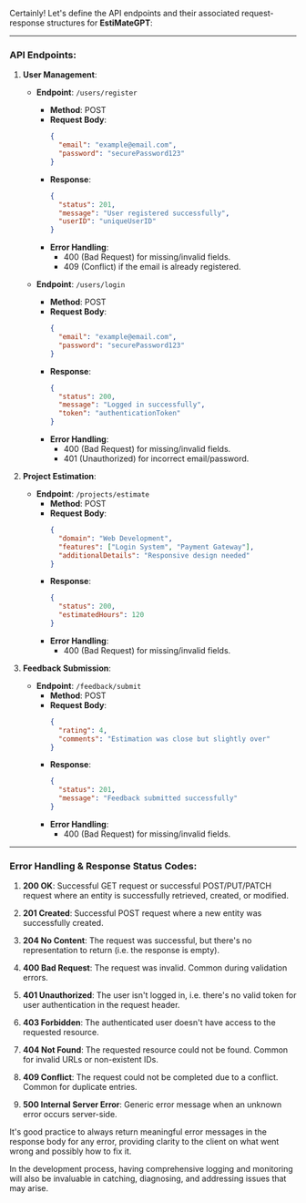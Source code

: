 Certainly! Let's define the API endpoints and their associated request-response structures for **EstiMateGPT**:

---

### **API Endpoints**:

1. **User Management**:
    - **Endpoint**: `/users/register`
      - **Method**: POST
      - **Request Body**: 
        ```json
        {
          "email": "example@email.com",
          "password": "securePassword123"
        }
        ```
      - **Response**: 
        ```json
        {
          "status": 201,
          "message": "User registered successfully",
          "userID": "uniqueUserID"
        }
        ```
      - **Error Handling**: 
        - 400 (Bad Request) for missing/invalid fields.
        - 409 (Conflict) if the email is already registered.

    - **Endpoint**: `/users/login`
      - **Method**: POST
      - **Request Body**: 
        ```json
        {
          "email": "example@email.com",
          "password": "securePassword123"
        }
        ```
      - **Response**: 
        ```json
        {
          "status": 200,
          "message": "Logged in successfully",
          "token": "authenticationToken"
        }
        ```
      - **Error Handling**: 
        - 400 (Bad Request) for missing/invalid fields.
        - 401 (Unauthorized) for incorrect email/password.

2. **Project Estimation**:
    - **Endpoint**: `/projects/estimate`
      - **Method**: POST
      - **Request Body**: 
        ```json
        {
          "domain": "Web Development",
          "features": ["Login System", "Payment Gateway"],
          "additionalDetails": "Responsive design needed"
        }
        ```
      - **Response**: 
        ```json
        {
          "status": 200,
          "estimatedHours": 120
        }
        ```
      - **Error Handling**:
        - 400 (Bad Request) for missing/invalid fields.

3. **Feedback Submission**:
    - **Endpoint**: `/feedback/submit`
      - **Method**: POST
      - **Request Body**: 
        ```json
        {
          "rating": 4,
          "comments": "Estimation was close but slightly over"
        }
        ```
      - **Response**: 
        ```json
        {
          "status": 201,
          "message": "Feedback submitted successfully"
        }
        ```
      - **Error Handling**: 
        - 400 (Bad Request) for missing/invalid fields.

---

### **Error Handling & Response Status Codes**:

1. **200 OK**: Successful GET request or successful POST/PUT/PATCH request where an entity is successfully retrieved, created, or modified.

2. **201 Created**: Successful POST request where a new entity was successfully created.

3. **204 No Content**: The request was successful, but there's no representation to return (i.e. the response is empty).

4. **400 Bad Request**: The request was invalid. Common during validation errors.

5. **401 Unauthorized**: The user isn't logged in, i.e. there's no valid token for user authentication in the request header.

6. **403 Forbidden**: The authenticated user doesn't have access to the requested resource.

7. **404 Not Found**: The requested resource could not be found. Common for invalid URLs or non-existent IDs.

8. **409 Conflict**: The request could not be completed due to a conflict. Common for duplicate entries.

9. **500 Internal Server Error**: Generic error message when an unknown error occurs server-side.

It's good practice to always return meaningful error messages in the response body for any error, providing clarity to the client on what went wrong and possibly how to fix it.

In the development process, having comprehensive logging and monitoring will also be invaluable in catching, diagnosing, and addressing issues that may arise.